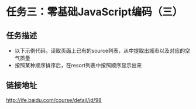 # 任务三：零基础JavaScript编码（三）
## 任务描述
- 以下示例代码，读取页面上已有的source列表，从中提取出城市以及对应的空气质量
- 按照某种顺序排序后，在resort列表中按照顺序显示出来
## 链接地址
http://ife.baidu.com/course/detail/id/98
